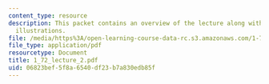 ```yaml
---
content_type: resource
description: This packet contains an overview of the lecture along with diagrams and
  illustrations.
file: /media/https%3A/open-learning-course-data-rc.s3.amazonaws.com/1-72-groundwater-hydrology-fall-2005/06823bef5f8a6540df23b7a830edb85f_1_72_lecture_2.pdf
file_type: application/pdf
resourcetype: Document
title: 1_72_lecture_2.pdf
uid: 06823bef-5f8a-6540-df23-b7a830edb85f
---
```

